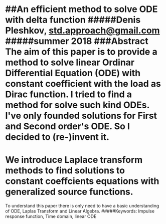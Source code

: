 ##An efficient method to solve ODE with delta function
#####Denis Pleshkov, std.approach@gmail.com
#####summer 2018
###Abstract
The aim of this paper is to provide a method to solve linear Ordinar Differential Equation (ODE) with constant coefficient with the load as Dirac function.
I tried to find a method for solve such kind ODEs. I've only founded solutions for First and Second order's ODE. So I decided to (re-)invent it.
===
We introduce Laplace transform methods to find solutions to constant coeffcients equations with generalized source functions.
==
To understand this paper there is only need to have a basic understanding of ODE, Laplas Transform and Linear Algebra.
#####Keywords:
Impulse response function, Time domain, linear ODE 